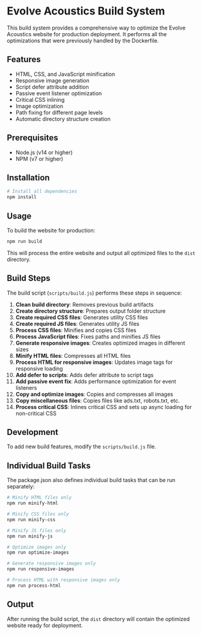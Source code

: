 # Evolve Acoustics Build System

This build system provides a comprehensive way to optimize the Evolve Acoustics website for production deployment. It performs all the optimizations that were previously handled by the Dockerfile.

## Features

- HTML, CSS, and JavaScript minification
- Responsive image generation
- Script defer attribute addition
- Passive event listener optimization
- Critical CSS inlining
- Image optimization
- Path fixing for different page levels
- Automatic directory structure creation

## Prerequisites

- Node.js (v14 or higher)
- NPM (v7 or higher)

## Installation

```bash
# Install all dependencies
npm install
```

## Usage

To build the website for production:

```bash
npm run build
```

This will process the entire website and output all optimized files to the `dist` directory.

## Build Steps

The build script (`scripts/build.js`) performs these steps in sequence:

1. **Clean build directory**: Removes previous build artifacts
2. **Create directory structure**: Prepares output folder structure
3. **Create required CSS files**: Generates utility CSS files
4. **Create required JS files**: Generates utility JS files
5. **Process CSS files**: Minifies and copies CSS files
6. **Process JavaScript files**: Fixes paths and minifies JS files
7. **Generate responsive images**: Creates optimized images in different sizes
8. **Minify HTML files**: Compresses all HTML files
9. **Process HTML for responsive images**: Updates image tags for responsive loading
10. **Add defer to scripts**: Adds defer attribute to script tags
11. **Add passive event fix**: Adds performance optimization for event listeners
12. **Copy and optimize images**: Copies and compresses all images
13. **Copy miscellaneous files**: Copies files like ads.txt, robots.txt, etc.
14. **Process critical CSS**: Inlines critical CSS and sets up async loading for non-critical CSS

## Development

To add new build features, modify the `scripts/build.js` file.

## Individual Build Tasks

The package.json also defines individual build tasks that can be run separately:

```bash
# Minify HTML files only
npm run minify-html

# Minify CSS files only
npm run minify-css

# Minify JS files only
npm run minify-js

# Optimize images only
npm run optimize-images

# Generate responsive images only
npm run responsive-images

# Process HTML with responsive images only
npm run process-html
```

## Output

After running the build script, the `dist` directory will contain the optimized website ready for deployment.
